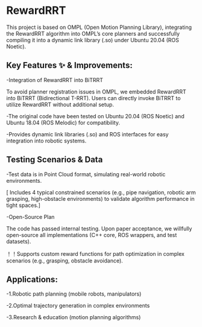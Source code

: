 # RewardRRT
This project is based on ​​OMPL (Open Motion Planning Library)​​, integrating the ​​RewardRRT​​ algorithm into OMPL’s core planners and successfully compiling it into a dynamic link library (.so) under ​​Ubuntu 20.04 (ROS Noetic)​​.

## Key Features ✨ & Improvements:​​

-Integration of RewardRRT into BiTRRT​​

To avoid planner registration issues in OMPL, we  embedded ​​RewardRRT into ​​BiTRRT (Bidirectional T-RRT)​​. Users can directly invoke BiTRRT to utilize ​​RewardRRT​​ without additional setup.

-The original code have been​ tested on ​​Ubuntu 20.04 (ROS Noetic)​​ and ​​Ubuntu 18.04 (ROS Melodic)​​ for compatibility.

-Provides dynamic link libraries (.so) and ROS interfaces for easy integration into robotic systems.

## Testing Scenarios & Data​​

-Test data is in ​​Point Cloud format​​, simulating real-world robotic environments.

[ Includes ​​4 typical constrained scenarios​​ (e.g., pipe navigation, robotic arm grasping, high-obstacle environments) to validate algorithm performance in tight spaces.]

​​-Open-Source Plan​​

The code has passed internal testing. Upon paper acceptance, we will ​​fully open-source​​ all implementations (C++ core, ROS wrappers, and test datasets).

！！Supports ​​custom reward functions​​ for path optimization in complex scenarios (e.g., grasping, obstacle avoidance).


## ​​Applications:​​

-1.Robotic path planning (mobile robots, manipulators)

-2.Optimal trajectory generation in complex environments

-3.Research & education (motion planning algorithms)
